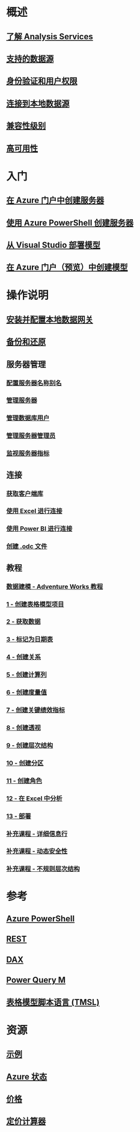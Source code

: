 # 概述
## [了解 Analysis Services](analysis-services-overview.md)
## [支持的数据源](analysis-services-datasource.md)
## [身份验证和用户权限](analysis-services-manage-users.md)
## [连接到本地数据源](analysis-services-gateway.md)
## [兼容性级别](analysis-services-compat-level.md)
## [高可用性](analysis-services-bcdr.md)

# 入门
## [在 Azure 门户中创建服务器](analysis-services-create-server.md)
## [使用 Azure PowerShell 创建服务器](analysis-services-create-powershell.md)
## [从 Visual Studio 部署模型](analysis-services-deploy.md)
## [在 Azure 门户（预览）中创建模型](analysis-services-create-model-portal.md)

# 操作说明 
## [安装并配置本地数据网关](analysis-services-gateway-install.md)
## [备份和还原](analysis-services-backup.md)
<!--Not Available ## [Refresh with REST API](analysis-services-async-refresh.md) -->
<!--Not Available ## [Configure scale-out](analysis-services-scale-out.md) -->
## 服务器管理
### [配置服务器名称别名](analysis-services-server-alias.md)
### [管理服务器](analysis-services-manage.md)
### [管理数据库用户](analysis-services-database-users.md)
### [管理服务器管理员](analysis-services-server-admins.md)
### [监视服务器指标](analysis-services-monitor.md)
<!--Not Available ### [Setup diagnostic logging](analysis-services-logging.md) -->
## 连接
### [获取客户端库](analysis-services-data-providers.md)
### [使用 Excel 进行连接](analysis-services-connect-excel.md)
### [使用 Power BI 进行连接](analysis-services-connect-pbi.md)
### [创建 .odc 文件](analysis-services-odc.md)
## 教程
### [数据建模 - Adventure Works 教程](tutorials/aas-adventure-works-tutorial.md)
### [1 - 创建表格模型项目](tutorials/aas-lesson-1-create-a-new-tabular-model-project.md)
### [2 - 获取数据](tutorials/aas-lesson-2-get-data.md)
### [3 - 标记为日期表](tutorials/aas-lesson-3-mark-as-date-table.md) 
### [4 - 创建关系](tutorials/aas-lesson-4-create-relationships.md) 
### [5 - 创建计算列](tutorials/aas-lesson-5-create-calculated-columns.md)
### [6 - 创建度量值](tutorials/aas-lesson-6-create-measures.md)  
### [7 - 创建关键绩效指标](tutorials/aas-lesson-7-create-key-performance-indicators.md)  
### [8 - 创建透视](tutorials/aas-lesson-8-create-perspectives.md) 
### [9 - 创建层次结构](tutorials/aas-lesson-9-create-hierarchies.md) 
### [10 - 创建分区](tutorials/aas-lesson-10-create-partitions.md) 
### [11 - 创建角色](tutorials/aas-lesson-11-create-roles.md)
### [12 - 在 Excel 中分析](tutorials/aas-lesson-12-analyze-in-excel.md)
### [13 - 部署](tutorials/aas-lesson-13-deploy.md)
### [补充课程 - 详细信息行](tutorials/aas-supplemental-lesson-detail-rows.md)
### [补充课程 - 动态安全性](tutorials/aas-supplemental-lesson-dynamic-security.md)
### [补充课程 - 不规则层次结构](tutorials/aas-supplemental-lesson-ragged-hierarchies.md)  

# 参考
## [Azure PowerShell](analysis-services-powershell.md)
## [REST](https://docs.microsoft.com/rest/api/analysisservices)
## [DAX](https://msdn.microsoft.com/library/gg413422.aspx)
## [Power Query M](https://msdn.microsoft.com/library/mt211003.aspx)
## [表格模型脚本语言 (TMSL)](https://docs.microsoft.com/sql/analysis-services/tabular-model-scripting-language-tmsl-reference)

# 资源
## [示例](analysis-services-samples.md)
<!-- Not Availabel ## [Analysis Services team blog](https://blogs.msdn.microsoft.com/analysisservices/)-->
<!-- Not Availabel ## [Azure Analysis Services forum](https://social.msdn.microsoft.com/Forums/en-US/home?forum=AzureAnalysisServices)-->
<!-- Not Availabel ## [Azure Roadmap](https://www.azure.cn/roadmap/?category=intelligence-analytics)-->
## [Azure 状态](https://www.azure.cn/support/service-dashboard/)
<!-- Not Availabel ## [Feedback](https://feedback.azure.com/forums/556165-azure-analysis-services)-->
## [价格](https://www.azure.cn/pricing/details/analysis-services/)
## [定价计算器](https://www.azure.cn/pricing/calculator/)
<!-- Not Availabel ## [Stackoverflow](http://stackoverflow.com/questions/tagged/azure-analysis-services)-->
<!-- Not Availabel ## [Videos](https://www.azure.cn/video-center/&sort=newest)-->
<!--ms.date: 02/26/2018 -->
